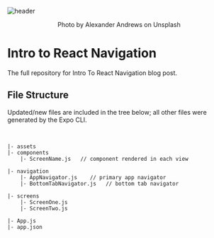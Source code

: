 ![header](https://miro.medium.com/fit/c/1400/420/1*0IHw8rky-Z8A9tUiRysCsA.png)

<p align=center>Photo by Alexander Andrews on Unsplash</p>

# Intro to React Navigation

The full repository for Intro To React Navigation blog post. 

## File Structure

Updated/new files are included in the tree below; all other files were generated by the Expo CLI.

<br>

```
|- assets
|- components
    |- ScreenName.js   // component rendered in each view
    
|- navigation
    |- AppNavigator.js    // primary app navigator 
    |- BottomTabNavigator.js   // bottom tab navigator
    
|- screens
    |- ScreenOne.js
    |- ScreenTwo.js
    
|- App.js
|- app.json
```
